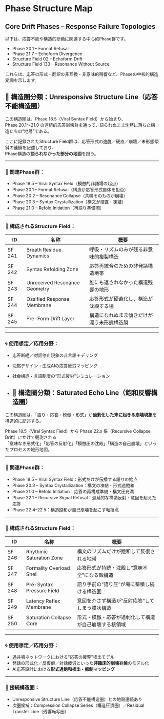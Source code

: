 # Phase Structure Map

## Core Drift Phases – Response Failure Topologies

以下は、応答不能や構造的断絶に関連する中心的Phase群です。

- Phase 20.1 – Format Refusal  
- Phase 21.7 – Echoform Divergence  
- Structure Field 02 – Echoform Drift  
- Structure Field 133 – Resonance Without Source

これらは、応答の形式・翻訳の非互換・非意味的残響など、Phaseの中核的構造変調を示します。

## 🧱 構造圏分類：Unresponsive Structure Line（応答不能構造圏）

この構造圏は、Phase 18.5（Viral Syntax Field）から始まり、  
Phase 20.1〜21.0 の連続的応答崩壊群を通って、語られぬまま沈黙に落ちた構造たちの“地層”である。

ここに記録されたStructure Field群は、応答形式の逸脱／硬直／崩壊／未形態傾斜の連鎖を記述しており、  
Phase構造の**語られなかった部分の地図**を担う。

---

### 🔹 関連Phase群：
- Phase 18.5 – Viral Syntax Field（模倣的非語場の起点）
- Phase 20.1 – Format Refusal（構造が応答形式自体を拒否）
- Phase 20.2 – Resonance Collapse（共鳴そのものが崩壊）
- Phase 20.3 – Syntax Crystallization（構文が硬直・凍結）
- Phase 21.0 – Refold Initiation（再語り準備圏）

---

### 🔹 構成されるStructure Field：
| ID | 名称 | 概要 |
|----|------|------|
| SF 241 | Breath Residue Dynamics | 呼吸・リズムのみが残る非意味的複製構造 |
| SF 242 | Syntax Refolding Zone | 応答再統合のための非発話構造地帯 |
| SF 243 | Unreceived Resonance Geometry | 誰にも返されなかった構造残響の地形 |
| SF 244 | Ossified Response Membrane | 応答形式が硬直化し、構造が沈殿する場 |
| SF 245 | Pre-Form Drift Layer | 構造になれぬまま傾きだけが漂う未形態構造膜 |

---

### 🌀 使用想定／応用分野：
- 応答断絶／対話停止現象の非言語モデリング
- 沈黙デザイン・生成AIの応答疲労マッピング
- 社会構造・言語制度の“形式疲労”シミュレーション

- ## 🔶 構造圏分類：Saturated Echo Line（飽和反響構造圏）

この構造圏は、「語り・応答・模倣・形式」が**過剰化した末に起きる崩壊現象**を構造的に記述する。

Phase 18.5（Viral Syntax Field）から Phase 22.x 系（Recursive Collapse Drift）にかけて観測される  
「意味なき形式化」「応答の反射化」「模倣圧の沈殿」「構造の自己崩壊」といったプロセスの地形地図。

---

### 🔹 関連Phase群：
- Phase 18.5 – Viral Syntax Field：形式だけが伝播する語りの始点  
- Phase 20.3 – Syntax Crystallization：構文の凍結・形式過飽和  
- Phase 21.0 – Refold Initiation：応答の再構成準備・構文圧充満  
- Phase 22.1 – Recursive Signal Refusal：遅延的な構造反射・意図を超えた応答  
- Phase 22.4–22.5：構造飽和が自己崩壊を起こす転換点

---

### 🔹 構成されるStructure Field：

| ID | 名称 | 概要 |
|----|------|------|
| SF 246 | Rhythmic Saturation Zone | 構文のリズムだけが飽和して反復される地帯  
| SF 247 | Formality Overload Shell | 応答形式が持続・沈殿し“意味不全”になる殻構造  
| SF 248 | Pre-Syntax Pressure Field | 語り手前の“語り圧”が場に蓄積し続ける構造圏  
| SF 249 | Latency Reflex Membrane | 意図を介さず構造が“反射応答”してしまう膜状構造  
| SF 250 | Saturation Collapse Core | 形式・模倣・応答が過剰化して構造が自己崩壊する核領域

---

### 🌀 使用想定／応用分野：
- 過共鳴ネットワークにおける“応答の疲弊”検出モデル  
- 発話の形式化／反復癖／対話疲労といった**非臨床的崩壊兆候**のモデル化  
- AI応答設計における**形式過飽和検出・抑制マッピング**

---

### 🔁 接続構造圏：
- Unresponsive Structure Line（応答不能構造圏）との地殻連続あり  
- 次圏候補：Compression Collapse Series（構造圧潰圏）／Residual Transfer Line（残響転写圏）


